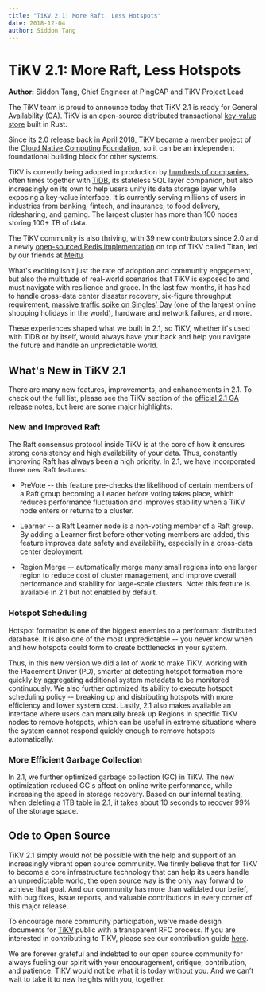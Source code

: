 ```yaml
---
title: "TiKV 2.1: More Raft, Less Hotspots"
date: 2018-12-04
author: Siddon Tang
---
```


# TiKV 2.1: More Raft, Less Hotspots

**Author:** Siddon Tang, Chief Engineer at PingCAP and TiKV Project Lead

The TiKV team is proud to announce today that TiKV 2.1 is ready for General Availability (GA). TiKV is an open-source distributed transactional [key-value store](https://github.com/tikv/tikv) built in Rust.

Since its [2.0](https://www.pingcap.com/blog/tidb-2-0-announcement/) release back in April 2018, TiKV became a member project of the [Cloud Native Computing Foundation](https://www.cncf.io/blog/2018/08/28/cncf-to-host-tikv-in-the-sandbox/), so it can be an independent foundational building block for other systems.

TiKV is currently being adopted in production by [hundreds of companies](https://pingcap.com/success-stories/), often times together with [TiDB](https://github.com/pingcap/tidb), its stateless SQL layer companion, but also increasingly on its own to help users unify its data storage layer while exposing a key-value interface. It is currently serving millions of users in industries from banking, fintech, and insurance, to food delivery, ridesharing, and gaming. The largest cluster has more than 100 nodes storing 100+ TB of data.

The TiKV community is also thriving, with 39 new contributors since 2.0 and a newly [open-sourced Redis implementation](https://github.com/meitu/titan) on top of TiKV called Titan, led by our friends at [Meitu](https://www.crunchbase.com/organization/meitu).

What's exciting isn't just the rate of adoption and community engagement, but also the multitude of real-world scenarios that TiKV is exposed to and must navigate with resilience and grace. In the last few months, it has had to handle cross-data center disaster recovery, six-figure throughput requirement, [massive traffic spike on Singles’ Day](https://twitter.com/pingcap/status/1061679993040834560) (one of the largest online shopping holidays in the world), hardware and network failures, and more.

These experiences shaped what we built in 2.1, so TiKV, whether it's used with TiDB or by itself, would always have your back and help you navigate the future and handle an unpredictable world.

## What's New in TiKV 2.1

There are many new features, improvements, and enhancements in 2.1. To check out the full list, please see the TiKV section of the [official 2.1 GA release notes](https://tikv.org/blog/tikv-2.1ga-release-notes/), but here are some major highlights:

### New and Improved Raft

The Raft consensus protocol inside TiKV is at the core of how it ensures strong consistency and high availability of your data. Thus, constantly improving Raft has always been a high priority. In 2.1, we have incorporated three new Raft features:

- PreVote -- this feature pre-checks the likelihood of certain members of a Raft group becoming a Leader before voting takes place, which reduces performance fluctuation and improves stability when a TiKV node enters or returns to a cluster.

- Learner -- a Raft Learner node is a non-voting member of a Raft group. By adding a Learner first before other voting members are added, this feature improves data safety and availability, especially in a cross-data center deployment.

- Region Merge -- automatically merge many small regions into one larger region to reduce cost of cluster management, and improve overall performance and stability for large-scale clusters. Note: this feature is available in 2.1 but not enabled by default.

### Hotspot Scheduling

Hotspot formation is one of the biggest enemies to a performant distributed database. It is also one of the most unpredictable -- you never know when and how hotspots could form to create bottlenecks in your system.

Thus, in this new version we did a lot of work to make TiKV, working with the Placement Driver (PD), smarter at detecting hotspot formation more quickly by aggregating additional system metadata to be monitored continuously. We also further optimized its ability to execute hotspot scheduling policy -- breaking up and distributing hotspots with more efficiency and lower system cost. Lastly, 2.1 also makes available an interface where users can manually break up Regions in specific TiKV nodes to remove hotspots, which can be useful in extreme situations where the system cannot respond quickly enough to remove hotspots automatically.  

### More Efficient Garbage Collection

In 2.1, we further optimized garbage collection (GC) in TiKV. The new optimization reduced GC's affect on online write performance, while increasing the speed in storage recovery. Based on our internal testing, when deleting a 1TB table in 2.1, it takes about 10 seconds to recover 99% of the storage space.

## Ode to Open Source

TiKV 2.1 simply would not be possible with the help and support of an increasingly vibrant open source community. We firmly believe that for TiKV to become a core infrastructure technology that can help its users handle an unpredictable world, the open source way is the only way forward to achieve that goal. And our community has more than validated our belief, with bug fixes, issue reports, and valuable contributions in every corner of this major release.

To encourage more community participation, we've made design documents for [TiKV](https://github.com/tikv/rfcs) public with a transparent RFC process. If you are interested in contributing to TiKV, please see our contribution guide [here](https://github.com/tikv/tikv/blob/master/CONTRIBUTING.md).

We are forever grateful and indebted to our open source community for always fueling our spirit with your encouragement, critique, contribution, and patience. TiKV would not be what it is today without you. And we can’t wait to take it to new heights with you, together.